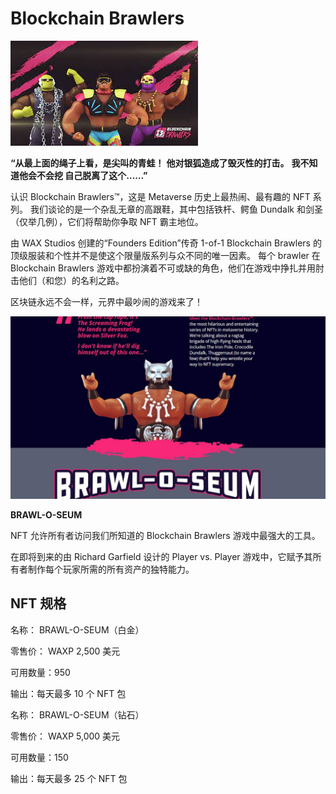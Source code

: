 # Blockchain Brawlers




![dsad](dsad.png)

<p><strong>“从最上面的绳子上看，是尖叫的青蛙！</strong> <strong>他对银狐造成了毁灭性的打击。</strong> <strong>我不知道他会不会挖 自己脱离了这个……”</strong></p>
<p>认识 Blockchain Brawlers™，这是 Metaverse 历史上最热闹、最有趣的 NFT 系列。 我们谈论的是一个杂乱无章的高跟鞋，其中包括铁杆、鳄鱼 Dundalk 和剑圣（仅举几例），它们将帮助你争取 NFT 霸主地位。</p>
<p>由 WAX Studios 创建的“Founders Edition”传奇 1-of-1 Blockchain Brawlers 的顶级服装和个性并不是使这个限量版系列与众不同的唯一因素。 每个 brawler 在 Blockchain Brawlers 游戏中都扮演着不可或缺的角色，他们在游戏中挣扎并用肘击他们（和您）的名利之路。</p>
<p>区块链永远不会一样，元界中最吵闹的游戏来了！</p>



![1660127984(1)](1660127984(1).jpg)

**BRAWL-O-SEUM**

NFT 允许所有者访问我们所知道的 Blockchain Brawlers 游戏中最强大的工具。

在即将到来的由 Richard Garfield 设计的 Player vs. Player 游戏中，它赋予其所有者制作每个玩家所需的所有资产的独特能力。

## NFT 规格

名称： BRAWL-O-SEUM（白金）

零售价： WAXP 2,500 美元

可用数量：950

输出：每天最多 10 个 NFT 包

名称： BRAWL-O-SEUM（钻石）

零售价： WAXP 5,000 美元

可用数量：150

输出：每天最多 25 个 NFT 包
